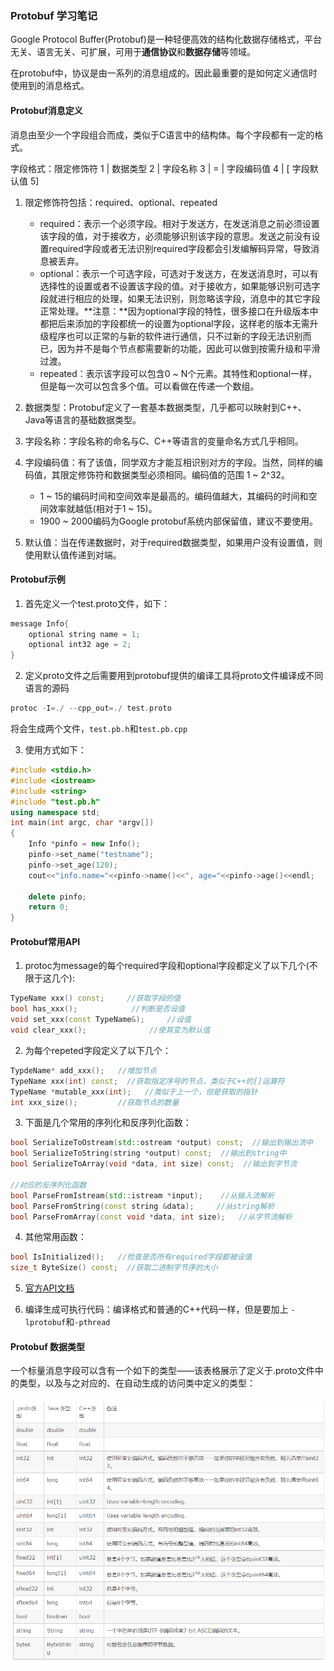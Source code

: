 ### Protobuf 学习笔记
Google Protocol Buffer(Protobuf)是一种轻便高效的结构化数据存储格式，平台无关、语言无关、可扩展，可用于**通信协议**和**数据存储**等领域。

在protobuf中，协议是由一系列的消息组成的。因此最重要的是如何定义通信时使用到的消息格式。

#### Protobuf消息定义
消息由至少一个字段组合而成，类似于C语言中的结构体。每个字段都有一定的格式。

字段格式：限定修饰符 1 | 数据类型 2 | 字段名称 3 | =  | 字段编码值 4 | [ 字段默认值 5]

1. 限定修饰符包括：required、optional、repeated
	* required：表示一个必须字段。相对于发送方，在发送消息之前必须设置该字段的值，对于接收方，必须能够识别该字段的意思。发送之前没有设置required字段或者无法识别required字段都会引发编解码异常，导致消息被丢弃。
	* optional：表示一个可选字段，可选对于发送方，在发送消息时，可以有选择性的设置或者不设置该字段的值。对于接收方，如果能够识别可选字段就进行相应的处理，如果无法识别，则忽略该字段，消息中的其它字段正常处理。**注意：**因为optional字段的特性，很多接口在升级版本中都把后来添加的字段都统一的设置为optional字段，这样老的版本无需升级程序也可以正常的与新的软件进行通信，只不过新的字段无法识别而已，因为并不是每个节点都需要新的功能，因此可以做到按需升级和平滑过渡。
	* repeated：表示该字段可以包含0 ~ N个元素。其特性和optional一样，但是每一次可以包含多个值。可以看做在传递一个数组。

2. 数据类型：Protobuf定义了一套基本数据类型，几乎都可以映射到C++、Java等语言的基础数据类型。

3. 字段名称：字段名称的命名与C、C++等语言的变量命名方式几乎相同。

4. 字段编码值：有了该值，同学双方才能互相识别对方的字段。当然，同样的编码值，其限定修饰符和数据类型必须相同。编码值的范围 1 ~ 2^32。
	* 1 ~ 15的编码时间和空间效率是最高的。编码值越大，其编码的时间和空间效率就越低(相对于1 ~ 15)。
	* 1900 ~ 2000编码为Google protobuf系统内部保留值，建议不要使用。

5. 默认值：当在传递数据时，对于required数据类型，如果用户没有设置值，则使用默认值传递到对端。

#### Protobuf示例
1. 首先定义一个test.proto文件，如下：
```cpp
message Info{
	optional string name = 1;
	optional int32 age = 2;
}
```

2. 定义proto文件之后需要用到protobuf提供的编译工具将proto文件编译成不同语言的源码
```cpp
protoc -I=./ --cpp_out=./ test.proto
```
将会生成两个文件，`test.pb.h`和`test.pb.cpp`

3. 使用方式如下：
```cpp
#include <stdio.h>
#include <iostream>
#include <string>
#include "test.pb.h"
using namespace std;
int main(int argc, char *argv[])
{
    Info *pinfo = new Info();
    pinfo->set_name("testname");
    pinfo->set_age(120);
    cout<<"info.name="<<pinfo->name()<<", age="<<pinfo->age()<<endl;

    delete pinfo;
    return 0;
}
```

#### Protobuf常用API
1. protoc为message的每个required字段和optional字段都定义了以下几个(不限于这几个):

```cpp
TypeName xxx() const;     //获取字段的值
bool has_xxx();	           //判断是否设值
void set_xxx(const TypeName&);     //设值
void clear_xxx();              //使其变为默认值
```	

2. 为每个repeted字段定义了以下几个：
```cpp
TypdeName* add_xxx();   //增加节点
TypeName xxx(int) const;  //获取指定序号的节点，类似于C++的[]运算符
TypeName *mutable_xxx(int);   //类似于上一个，但是获取的指针
int xxx_size();         //获取节点的数量
```

3. 下面是几个常用的序列化和反序列化函数：
```cpp
bool SerializeToOstream(std::ostream *output) const;  //输出到输出流中
bool SerializeToString(string *output) const;  //输出到string中
bool SerializeToArray(void *data, int size) const;  //输出到字节流

//对应的反序列化函数
bool ParseFromIstream(std::istream *input);    //从输入流解析
bool ParseFromString(const string &data);     //从string解析
bool ParseFromArray(const void *data, int size);   //从字节流解析
```

4. 其他常用函数：
```cpp
bool IsInitialized();   //检查是否所有required字段都被设值
size_t ByteSize() const;  //获取二进制字节序的大小
```

5. [官方API文档](https://developers.google.com/protocol-buffers/docs/reference/overview)

6. 编译生成可执行代码：编译格式和普通的C++代码一样，但是要加上 `-lprotobuf`和`-pthread`

#### Protobuf 数据类型
一个标量消息字段可以含有一个如下的类型——该表格展示了定义于.proto文件中的类型，以及与之对应的、在自动生成的访问类中定义的类型：

![protobuf数据类型](https://raw.githubusercontent.com/lengender/MarkdownPhotos/master/protobuf%E6%95%B0%E6%8D%AE%E7%B1%BB%E5%9E%8B.png)